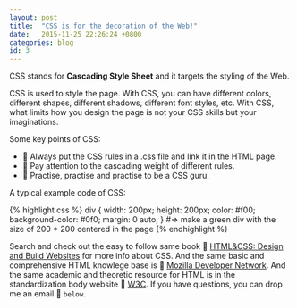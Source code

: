 ```yaml
---
layout: post
title:  "CSS is for the decoration of the Web!"
date:   2015-11-25 22:26:24 +0800
categories: blog
id: 3
---
```

CSS stands for **Cascading Style Sheet** and it targets the styling of the Web.

CSS is used to style the page. With CSS, you can have different colors, different shapes, different shadows, different font styles, etc. With CSS, what limits how you design the page is not your CSS skills but your imaginations.


Some key points of CSS:

* :bell: Always put the CSS rules in a .css file and link it in the HTML page.
* :bell: Pay attention to the cascading weight of different rules.
* :bell: Practise, practise and practise to be a CSS guru.

A typical example code of CSS:

{% highlight css %}
div {
	width: 200px;
	height: 200px;
	color: #f00;
	background-color: #0f0;
	margin: 0 auto;
}
#=> make a green div with the size of 200 * 200 centered in the page
{% endhighlight %}

Search and check out the easy to follow same book :book: [HTML&CSS: Design and Build Websites][html-book] for more info about CSS. And the same basic and comprehensive HTML knowlege base is :link: [Mozilla Developer Network][mozilla-developer-network]. And the same academic and theoretic resource for HTML is in the standardization body website :link: [W3C][w3]. If you have questions, you can drop me an email :e-mail: `below`.

[html-book]: http://www.amazon.com
[mozilla-developer-network]:   http://developer.mozilla.org/
[w3]: http://www.w3.org/




